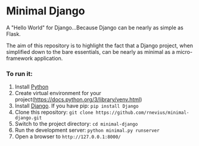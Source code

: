 # Minimal Django
A "Hello World" for Django...Because Django can be nearly as simple as Flask.

The aim of this repository is to highlight the fact that a Django project, when simplified down to the bare essentials, can be nearly as minimal as a micro-framework application. 

### To run it:

1. Install [Python](https://www.python.org/downloads/)
2. Create virtual environment for your project(https://docs.python.org/3/library/venv.html) 
3. Install [Django](https://docs.djangoproject.com/en/dev/topics/install/). If you have pip: `pip install Django`
4. Clone this repository: `git clone https://github.com/rnevius/minimal-django.git`
5. Switch to the project directory: `cd minimal-django`
6. Run the development server: `python minimal.py runserver`
7. Open a browser to `http://127.0.0.1:8000/`
